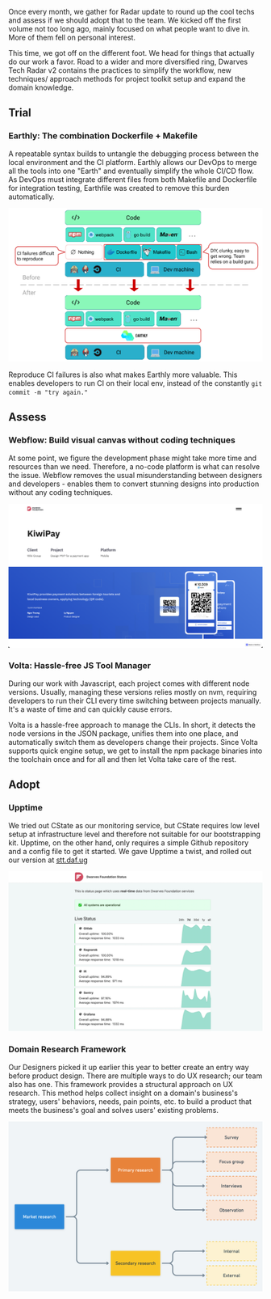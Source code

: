Once every month, we gather for Radar update to round up the cool techs and assess if we should adopt that to the team. We kicked off the first volume not too long ago, mainly focused on what people want to dive in. More of them fell on personal interest.

This time, we got off on the different foot. We head for things that actually do our work a favor. Road to a wider and more diversified ring, Dwarves Tech Radar v2 contains the practices to simplify the workflow, new techniques/ approach methods for project toolkit setup and expand the domain knowledge.

## Trial
### Earthly: The combination Dockerfile + Makefile
A repeatable syntax builds to untangle the debugging process between the local environment and the CI platform. Earthly allows our DevOps to merge all the tools into one "Earth" and eventually simplify the whole CI/CD flow. As DevOps must integrate different files from both Makefile and Dockerfile for integration testing, Earthfile was created to remove this burden automatically.

![earhtly](./assets/earthly.png)

Reproduce CI failures is also what makes Earthly more valuable. This enables developers to run CI on their local env, instead of the constantly `git commit -m "try again."`

## Assess
### Webflow: Build visual canvas without coding techniques
At some point, we figure the development phase might take more time and resources than we need. Therefore, a no-code platform is what can resolve the issue. Webflow removes the usual misunderstanding between designers and developers - enables them to convert stunning designs into production without any coding techniques.

![webflow](./assets/webflow.png)

### Volta: Hassle-free JS Tool Manager
During our work with Javascript, each project comes with different node versions. Usually, managing these versions relies mostly on nvm, requiring developers to run their CLI every time switching between projects manually. It's a waste of time and can quickly cause errors.

Volta is a hassle-free approach to manage the CLIs. In short, it detects the node versions in the JSON package, unifies them into one place, and automatically switch them as developers change their projects. Since Volta supports quick engine setup, we get to install the npm package binaries into the toolchain once and for all and then let Volta take care of the rest.

## Adopt
### Upptime
We tried out CState as our monitoring service, but CState requires low level setup at infrastructure level and therefore not suitable for our bootstrapping kit. Upptime, on the other hand, only requires a simple Github repository and a config file to get it started. We gave Upptime a twist, and rolled out our version at [stt.daf.ug](http://stt.daf.ug/)

![uppptime](./assets/sttdafug.png)

### Domain Research Framework
Our Designers picked it up earlier this year to better create an entry way before product design. There are multiple ways to do UX research; our team also has one. This framework provides a structural approach on UX research. This method helps collect insight on a domain's business's strategy, users' behaviors, needs, pain points, etc. to build a product that meets the business's goal and solves users' existing problems.

![market](./assets/market.png)
